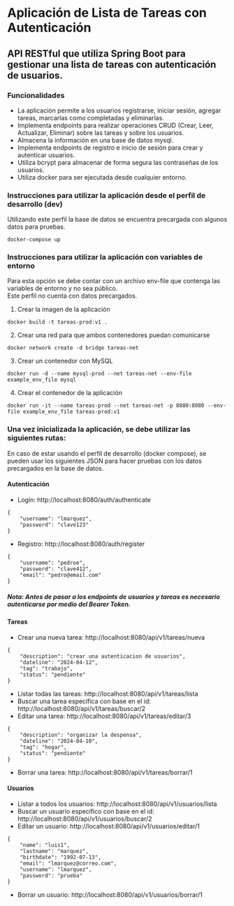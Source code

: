 # Aplicación de Lista de Tareas con Autenticación
## API RESTful que utiliza Spring Boot para gestionar una lista de tareas con autenticación de usuarios.   

### Funcionalidades
- La aplicación permite a los usuarios registrarse, iniciar sesión, agregar tareas, marcarlas como completadas y eliminarlas. 
- Implementa endpoints para realizar operaciones CRUD (Crear, Leer, Actualizar, Eliminar) sobre las tareas y sobre los usuarios.
- Almacena la información en una base de datos mysql.
- Implementa endpoints de registro e inicio de sesión para crear y autenticar usuarios.
- Utiliza bcrypt para almacenar de forma segura las contraseñas de los usuarios.
- Utiliza docker para ser ejecutada desde cualquier entorno.

### Instrucciones para utilizar la aplicación desde el perfil de desarrollo (dev)  
Utilizando este perfil la base de datos se encuentra precargada con algunos datos para pruebas.  
```
docker-compose up
```

### Instrucciones para utilizar la aplicación con variables de entorno
Para esta opción se debe contar con un archivo env-file que contenga las variables de entorno y no sea público.  
Este perfil no cuenta con datos precargados.  
1. Crear la imagen de la aplicación
```
docker build -t tareas-prod:v1 .
```

2. Crear una red para que ambos contenedores puedan comunicarse
```
docker network create -d bridge tareas-net
```

3. Crear un contenedor con MySQL
```
docker run -d --name mysql-prod --net tareas-net --env-file example_env_file mysql
```

4. Crear el contenedor de la aplicación
```
docker run -it --name tareas-prod --net tareas-net -p 8080:8080 --env-file example_env_file tareas-prod:v1
```

### Una vez inicializada la aplicación, se debe utilizar las siguientes rutas:  
En caso de estar usando el perfil de desarrollo (docker compose), se pueden usar los siguientes JSON para hacer pruebas con los datos precargados en la base de datos.  

#### Autenticación
+ Login: http://localhost:8080/auth/authenticate  
```
{
    "username": "lmarquez",
    "password": "clave123"
}
```
+ Registro: http://localhost:8080/auth/register
```
{
    "username": "pedroe",
    "password": "clave412",
    "email": "pedro@email.com"
}
```

##### Nota: Antes de pasar a los endpoints de usuarios y tareas es necesario autenticarse por medio del Bearer Token. 

#### Tareas
+ Crear una nueva tarea: http://localhost:8080/api/v1/tareas/nueva
```
{
    "description": "crear una autenticacion de usuarios",
    "dateline": "2024-04-12",
    "tag": "trabajo",
    "status": "pendiente"
}
```
+ Listar todas las tareas: http://localhost:8080/api/v1/tareas/lista
+ Buscar una tarea específica con base en el id: http://localhost:8080/api/v1/tareas/buscar/2
+ Editar una tarea: http://localhost:8080/api/v1/tareas/editar/3
```
{
    "description": "organizar la despensa",
    "dateline": "2024-04-10",
    "tag": "hogar",
    "status": "pendiente"
}
```
+ Borrar una tarea: http://localhost:8080/api/v1/tareas/borrar/1

#### Usuarios
+ Listar a todos los usuarios: http://localhost:8080/api/v1/usuarios/lista
+ Buscar un usuario específico con base en el id: http://localhost:8080/api/v1/usuarios/buscar/2
+ Editar un usuario: http://localhost:8080/api/v1/usuarios/editar/1
```
{
    "name": "luis1",
    "lastname": "marquez",
    "birthdate": "1992-07-13",
    "email": "lmarquez@correo.com",
    "username": "lmarquez",
    "password": "prueba"
}
```
+ Borrar un usuario: http://localhost:8080/api/v1/usuarios/borrar/1
